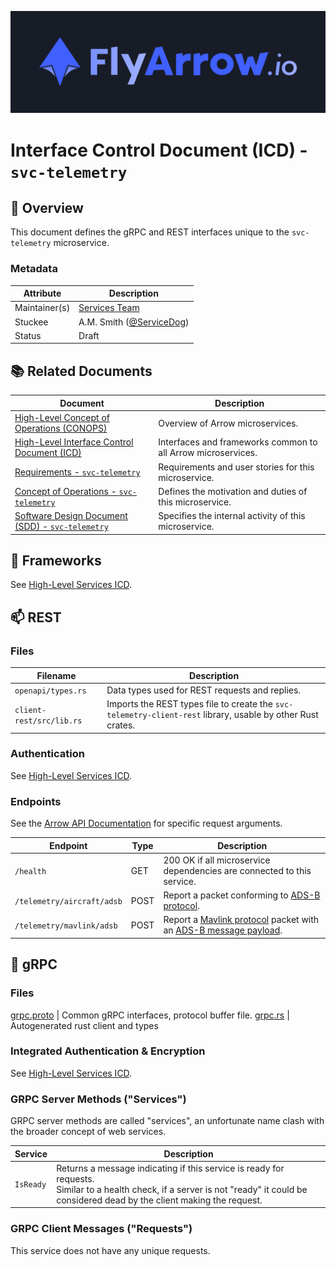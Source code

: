 ![Arrow Banner](https://github.com/Arrow-air/tf-github/raw/main/src/templates/doc-banner-services.png)

# Interface Control Document (ICD) - `svc-telemetry`

## :telescope: Overview

This document defines the gRPC and REST interfaces unique to the `svc-telemetry` microservice.

### Metadata

| Attribute     | Description                                                       |
| ------------- |-------------------------------------------------------------------|
| Maintainer(s) | [Services Team](https://github.com/orgs/Arrow-air/teams/services) |
| Stuckee       | A.M. Smith ([@ServiceDog](https://github.com/servicedog))         |
| Status        | Draft                                                             |

## :books: Related Documents

Document | Description
--- | ---
[High-Level Concept of Operations (CONOPS)](https://github.com/Arrow-air/se-services/blob/develop/docs/conops.md) | Overview of Arrow microservices.
[High-Level Interface Control Document (ICD)](https://github.com/Arrow-air/se-services/blob/develop/docs/icd.md)  | Interfaces and frameworks common to all Arrow microservices.
[Requirements - `svc-telemetry`](https://nocodb.arrowair.com/dashboard/#/nc/view/6ffa7547-b2ab-4d02-b5cb-ed2d3c60e2c7) | Requirements and user stories for this microservice.
[Concept of Operations - `svc-telemetry`](./conops.md) | Defines the motivation and duties of this microservice.
[Software Design Document (SDD) - `svc-telemetry`](./sdd.md) | Specifies the internal activity of this microservice.

## :hammer: Frameworks

See [High-Level Services ICD](https://github.com/Arrow-air/se-services/blob/develop/docs/icd.md).

## :mailbox: REST

### Files

Filename | Description
--- | ---
`openapi/types.rs` | Data types used for REST requests and replies.
`client-rest/src/lib.rs` | Imports the REST types file to create the `svc-telemetry-client-rest` library, usable by other Rust crates.

### Authentication

See [High-Level Services ICD](https://github.com/Arrow-air/se-services/blob/develop/docs/icd.md).

### Endpoints

See the [Arrow API Documentation](https://www.arrowair.com/docs/category/apis) for specific request arguments.

| Endpoint | Type | Description |
| ---- | --- | ---- |
| `/health` | GET | 200 OK if all microservice dependencies are connected to this service.
| `/telemetry/aircraft/adsb` | POST | Report a packet conforming to [ADS-B protocol](https://airmetar.main.jp/radio/ADS-B%20Decoding%20Guide.pdf).
| `/telemetry/mavlink/adsb` | POST | Report a [Mavlink protocol](https://mavlink.io/en/guide/serialization.html) packet with an [ADS-B message payload](https://mavlink.io/en/messages/common.html#ADSB_VEHICLE).


## :speech_balloon: gRPC

### Files

[grpc.proto](../proto/grpc.proto) | Common gRPC interfaces, protocol buffer file.
[grpc.rs](../client-grpc/src/grpc.rs) | Autogenerated rust client and types

### Integrated Authentication & Encryption

See [High-Level Services ICD](https://github.com/Arrow-air/se-services/blob/develop/docs/icd.md).

### GRPC Server Methods ("Services")

GRPC server methods are called "services", an unfortunate name clash with the broader concept of web services.

| Service | Description |
| ---- | ---- |
| `IsReady` | Returns a message indicating if this service is ready for requests.<br>Similar to a health check, if a server is not "ready" it could be considered dead by the client making the request.

### GRPC Client Messages ("Requests")

This service does not have any unique requests.
